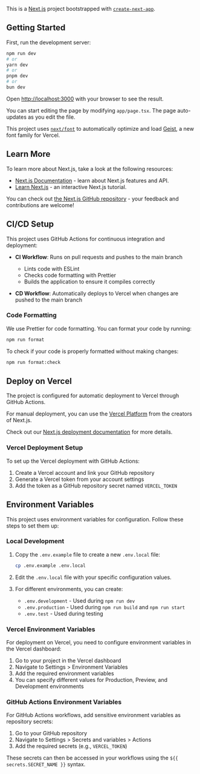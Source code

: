 This is a [Next.js](https://nextjs.org) project bootstrapped with [`create-next-app`](https://nextjs.org/docs/app/api-reference/cli/create-next-app).

## Getting Started

First, run the development server:

```bash
npm run dev
# or
yarn dev
# or
pnpm dev
# or
bun dev
```

Open [http://localhost:3000](http://localhost:3000) with your browser to see the result.

You can start editing the page by modifying `app/page.tsx`. The page auto-updates as you edit the file.

This project uses [`next/font`](https://nextjs.org/docs/app/building-your-application/optimizing/fonts) to automatically optimize and load [Geist](https://vercel.com/font), a new font family for Vercel.

## Learn More

To learn more about Next.js, take a look at the following resources:

- [Next.js Documentation](https://nextjs.org/docs) - learn about Next.js features and API.
- [Learn Next.js](https://nextjs.org/learn) - an interactive Next.js tutorial.

You can check out [the Next.js GitHub repository](https://github.com/vercel/next.js) - your feedback and contributions are welcome!

## CI/CD Setup

This project uses GitHub Actions for continuous integration and deployment:

- **CI Workflow**: Runs on pull requests and pushes to the main branch

  - Lints code with ESLint
  - Checks code formatting with Prettier
  - Builds the application to ensure it compiles correctly

- **CD Workflow**: Automatically deploys to Vercel when changes are pushed to the main branch

### Code Formatting

We use Prettier for code formatting. You can format your code by running:

```bash
npm run format
```

To check if your code is properly formatted without making changes:

```bash
npm run format:check
```

## Deploy on Vercel

The project is configured for automatic deployment to Vercel through GitHub Actions.

For manual deployment, you can use the [Vercel Platform](https://vercel.com/new?utm_medium=default-template&filter=next.js&utm_source=create-next-app&utm_campaign=create-next-app-readme) from the creators of Next.js.

Check out our [Next.js deployment documentation](https://nextjs.org/docs/app/building-your-application/deploying) for more details.

### Vercel Deployment Setup

To set up the Vercel deployment with GitHub Actions:

1. Create a Vercel account and link your GitHub repository
2. Generate a Vercel token from your account settings
3. Add the token as a GitHub repository secret named `VERCEL_TOKEN`

## Environment Variables

This project uses environment variables for configuration. Follow these steps to set them up:

### Local Development

1. Copy the `.env.example` file to create a new `.env.local` file:

   ```bash
   cp .env.example .env.local
   ```

2. Edit the `.env.local` file with your specific configuration values.

3. For different environments, you can create:
   - `.env.development` - Used during `npm run dev`
   - `.env.production` - Used during `npm run build` and `npm run start`
   - `.env.test` - Used during testing

### Vercel Environment Variables

For deployment on Vercel, you need to configure environment variables in the Vercel dashboard:

1. Go to your project in the Vercel dashboard
2. Navigate to Settings > Environment Variables
3. Add the required environment variables
4. You can specify different values for Production, Preview, and Development environments

### GitHub Actions Environment Variables

For GitHub Actions workflows, add sensitive environment variables as repository secrets:

1. Go to your GitHub repository
2. Navigate to Settings > Secrets and variables > Actions
3. Add the required secrets (e.g., `VERCEL_TOKEN`)

These secrets can then be accessed in your workflows using the `${{ secrets.SECRET_NAME }}` syntax.
